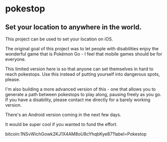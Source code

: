 # pokestop

## Set your location to anywhere in the world.  

This project can be used to set your location on iOS.  

The original goal of this project was to let people with disabilities enjoy the wonderful game that is Pokémon Go - I feel that mobile games should be for everyone. 

This limited version here is so that anyone can set themselves in hard to reach pokestops. Use this instead of putting yourself into dangerous spots, please.

I'm also building a more advanced version of this - one that allows you to generate a path between pokestops to play along, pausing freely as you go. If you have a disability, please contact me directly for a barely working version.

There's an Android version coming in the next few days.

It would be super cool if you wanted to fund the effort.

bitcoin:1NSvWichGowk2KJ1X4AM8oU8cYhqbKye87?label=Pokestop
